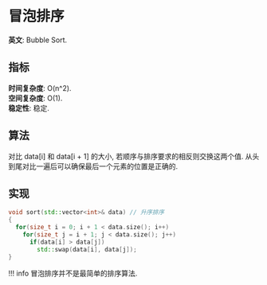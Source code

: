# 冒泡排序

**英文**: Bubble Sort.  

## 指标

**时间复杂度**: O(n^2).  
**空间复杂度**: O(1).  
**稳定性**: 稳定.  

## 算法

对比 data[i] 和 data[i + 1] 的大小, 若顺序与排序要求的相反则交换这两个值. 从头到尾对比一遍后可以确保最后一个元素的位置是正确的.  

## 实现

```cpp
void sort(std::vector<int>& data) // 升序排序
{
  for(size_t i = 0; i + 1 < data.size(); i++)
    for(size_t j = i + 1; j < data.size(); j++)
      if(data[i] > data[j])
        std::swap(data[i], data[j]);
}
```

!!! info
    冒泡排序并不是最简单的排序算法.  

